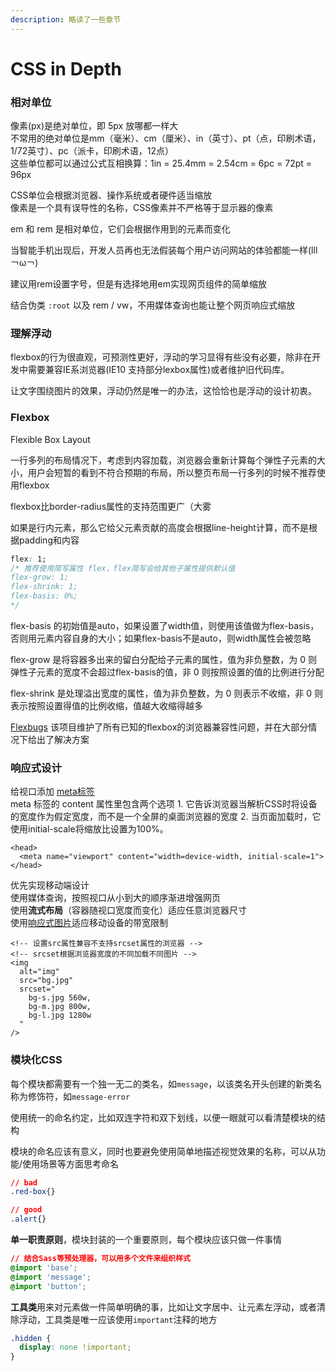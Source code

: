 ```yaml
---
description: 略读了一些章节
---
```


# CSS in Depth

### 相对单位

像素\(px\)是绝对单位，即 5px 放哪都一样大  
不常用的绝对单位是mm（毫米）、cm（厘米）、in（英寸）、pt（点，印刷术语，1/72英寸）、pc（派卡，印刷术语，12点）  
这些单位都可以通过公式互相换算：1in = 25.4mm = 2.54cm = 6pc = 72pt = 96px

CSS单位会根据浏览器、操作系统或者硬件适当缩放  
像素是一个具有误导性的名称，CSS像素并不严格等于显示器的像素

em 和 rem 是相对单位，它们会根据作用到的元素而变化

当智能手机出现后，开发人员再也无法假装每个用户访问网站的体验都能一样\(lll￢ω￢\)

建议用rem设置字号，但是有选择地用em实现网页组件的简单缩放

结合伪类 `:root` 以及 rem / vw，不用媒体查询也能让整个网页响应式缩放

### 理解浮动

flexbox的行为很直观，可预测性更好，浮动的学习显得有些没有必要，除非在开发中需要兼容IE系浏览器\(IE10 支持部分lexbox属性\)或者维护旧代码库。

让文字围绕图片的效果，浮动仍然是唯一的办法，这恰恰也是浮动的设计初衷。

### Flexbox

Flexible Box Layout

一行多列的布局情况下，考虑到内容加载，浏览器会重新计算每个弹性子元素的大小，用户会短暂的看到不符合预期的布局，所以整页布局一行多列的时候不推荐使用flexbox

flexbox比border-radius属性的支持范围更广（大雾

如果是行内元素，那么它给父元素贡献的高度会根据line-height计算，而不是根据padding和内容

```css
flex: 1;
/* 推荐使用简写属性 flex，flex简写会给其他子属性提供默认值
flex-grow: 1;
flex-shrink: 1;
flex-basis: 0%;
*/
```

flex-basis 的初始值是auto，如果设置了width值，则使用该值做为flex-basis，否则用元素内容自身的大小；如果flex-basis不是auto，则width属性会被忽略

flex-grow 是将容器多出来的留白分配给子元素的属性，值为非负整数，为 0 则弹性子元素的宽度不会超过flex-basis的值，非 0 则按照设置的值的比例进行分配

flex-shrink 是处理溢出宽度的属性，值为非负整数，为 0 则表示不收缩，非 0 则表示按照设置得值的比例收缩，值越大收缩得越多

[Flexbugs](https://github.com/philipwalton/flexbugs) 该项目维护了所有已知的flexbox的浏览器兼容性问题，并在大部分情况下给出了解决方案

### 响应式设计

给视口添加 [meta标签](https://developer.mozilla.org/zh-CN/docs/Mobile/Viewport_meta_tag)  
meta 标签的 content 属性里包含两个选项 1. 它告诉浏览器当解析CSS时将设备的宽度作为假定宽度，而不是一个全屏的桌面浏览器的宽度 2. 当页面加载时，它使用initial-scale将缩放比设置为100%。

```markup
<head>
  <meta name="viewport" content="width=device-width, initial-scale=1">
</head>
```

优先实现移动端设计  
使用媒体查询，按照视口从小到大的顺序渐进增强网页  
使用**流式布局**（容器随视口宽度而变化）适应任意浏览器尺寸  
使用[响应式图片](https://jakearchibald.com/2015/anatomy-of-responsive-images/)适应移动设备的带宽限制

```markup
<!-- 设置src属性兼容不支持srcset属性的浏览器 -->
<!-- srcset根据浏览器宽度的不同加载不同图片 -->
<img
  alt="img"
  src="bg.jpg"
  srcset="
    bg-s.jpg 560w,
    bg-m.jpg 800w,
    bg-l.jpg 1280w
  "
/>
```

### 模块化CSS

每个模块都需要有一个独一无二的类名，如`message`，以该类名开头创建的新类名称为修饰符，如`message-error`

使用统一的命名约定，比如双连字符和双下划线，以便一眼就可以看清楚模块的结构

模块的命名应该有意义，同时也要避免使用简单地描述视觉效果的名称，可以从功能/使用场景等方面思考命名

```css
// bad
.red-box{}

// good
.alert{}
```

**单一职责原则**，模块封装的一个重要原则，每个模块应该只做一件事情

```css
// 结合Sass等预处理器，可以用多个文件来组织样式
@import 'base';
@import 'message';
@import 'button';
```

**工具类**用来对元素做一件简单明确的事，比如让文字居中、让元素左浮动，或者清除浮动，工具类是唯一应该使用`important`注释的地方

```css
.hidden {
  display: none !important;
}
```

